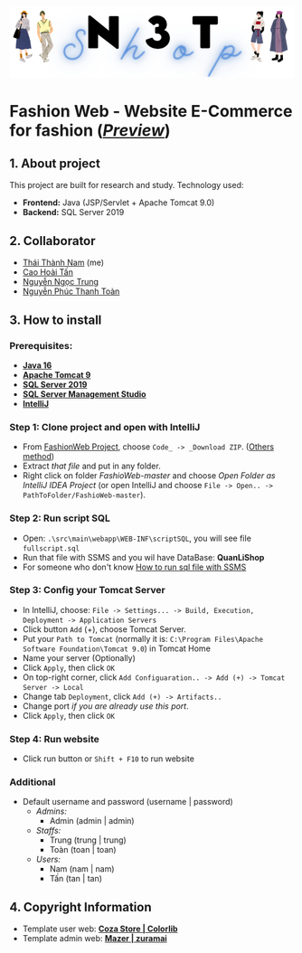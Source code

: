 <p align="center">
  <img src='/src/main/webapp/images/icons/Logo-NTTT.png' alt='logo'/>
</p>

# Fashion Web - Website E-Commerce for fashion ([_Preview_](/Preview.md))
## 1. About project
This project are built for research and study.
Technology used:
  - **Frontend:** Java (JSP/Servlet + Apache Tomcat 9.0)
  - **Backend:** SQL Server 2019
## 2. Collaborator
  - [Thái Thành Nam](https://github.com/thanhnam2811) (me)
  - [Cao Hoài Tấn](https://github.com/caohoaitan)
  - [Nguyễn Ngọc Trung](https://github.com/ngoctrung0962)
  - [Nguyễn Phúc Thanh Toàn](https://github.com/ToanNPT)
## 3. How to install
### Prerequisites:
  - **[Java 16](https://www.oracle.com/java/technologies/javase/jdk16-archive-downloads.html)**
  - **[Apache Tomcat 9](https://tomcat.apache.org/download-90.cgi)**
  - **[SQL Server 2019](https://www.microsoft.com/en-us/sql-server/sql-server-downloads)**
  - **[SQL Server Management Studio](https://docs.microsoft.com/en-us/sql/ssms/download-sql-server-management-studio-ssms?view=sql-server-ver15)**
  - **[IntelliJ](https://www.jetbrains.com/idea/download/#section=windows)**
### Step 1: Clone project and open with IntelliJ
  - From [FashionWeb Project](https://github.com/thanhnam2811/FashionWeb), choose `Code_ -> _Download ZIP`. ([Others method](https://docs.github.com/en/repositories/creating-and-managing-repositories/cloning-a-repository))
  - Extract _that file_ and put in any folder.
  - Right click on folder _FashioWeb-master_ and choose _Open Folder as IntelliJ IDEA Project_ (or open IntelliJ and choose `File -> Open.. -> PathToFolder/FashioWeb-master`).
### Step 2: Run script SQL
  - Open: `.\src\main\webapp\WEB-INF\scriptSQL`, you will see file `fullscript.sql`
  - Run that file with SSMS and you wil have DataBase: **QuanLiShop**
  - For someone who don't know [How to run sql file with SSMS](https://stackoverflow.com/a/28794066)
### Step 3: Config your Tomcat Server
  - In IntelliJ, choose: `File -> Settings... -> Build, Execution, Deployment -> Application Servers`
  - Click button `Add` (+), choose Tomcat Server.
  - Put your `Path to Tomcat` (normally it is: `C:\Program Files\Apache Software Foundation\Tomcat 9.0`) in Tomcat Home
  - Name your server (Optionally)
  - Click `Apply`, then click `OK`
  - On top-right corner, click `Add Configuaration.. -> Add (+) -> Tomcat Server -> Local`
  - Change tab `Deployment`, click `Add (+) -> Artifacts..`
  - Change port _if you are already use this port_.
  - Click `Apply`, then click `OK`
### Step 4: Run website
  - Click run button or `Shift + F10` to run website
### Additional
  - Default username and password (username | password)
    - _Admins:_
      - Admin (admin | admin)
    - _Staffs:_
      - Trung (trung | trung)
      - Toàn (toan | toan)
    - _Users:_
      - Nam (nam | nam)
      - Tấn (tan | tan) 
## 4. Copyright Information
  - Template user web: [**Coza Store | Colorlib**](https://colorlib.com/wp/template/coza-store/)
  - Template admin web: [**Mazer | zuramai**](https://github.com/zuramai/mazer)
